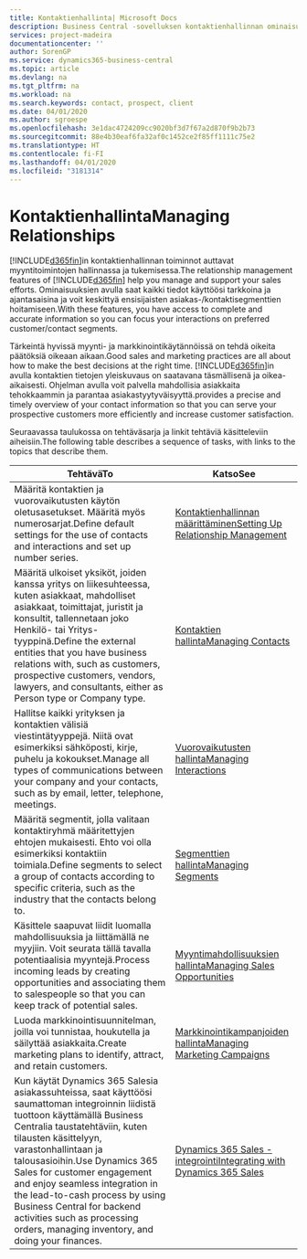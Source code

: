 ```yaml
---
title: Kontaktienhallinta| Microsoft Docs
description: Business Central -sovelluksen kontaktienhallinnan ominaisuudet tukevat myyntitoimintoja. Voit myös käyttää kontakteja ja prospekteja koskevia tietoja, mikä parantaa asiakaspalvelua.
services: project-madeira
documentationcenter: ''
author: SorenGP
ms.service: dynamics365-business-central
ms.topic: article
ms.devlang: na
ms.tgt_pltfrm: na
ms.workload: na
ms.search.keywords: contact, prospect, client
ms.date: 04/01/2020
ms.author: sgroespe
ms.openlocfilehash: 3e1dac4724209cc9020bf3d7f67a2d870f9b2b73
ms.sourcegitcommit: 88e4b30eaf6fa32af0c1452ce2f85ff1111c75e2
ms.translationtype: HT
ms.contentlocale: fi-FI
ms.lasthandoff: 04/01/2020
ms.locfileid: "3181314"
---
```

# <a name="managing-relationships"></a><span data-ttu-id="dc456-103">Kontaktienhallinta</span><span class="sxs-lookup"><span data-stu-id="dc456-103">Managing Relationships</span></span>
<span data-ttu-id="dc456-104">[!INCLUDE[d365fin](includes/d365fin_md.md)]in kontaktienhallinnan toiminnot auttavat myyntitoimintojen hallinnassa ja tukemisessa.</span><span class="sxs-lookup"><span data-stu-id="dc456-104">The relationship management features of [!INCLUDE[d365fin](includes/d365fin_md.md)] help you manage and support your sales efforts.</span></span> <span data-ttu-id="dc456-105">Ominaisuuksien avulla saat kaikki tiedot käyttöösi tarkkoina ja ajantasaisina ja voit keskittyä ensisijaisten asiakas-/kontaktisegmenttien hoitamiseen.</span><span class="sxs-lookup"><span data-stu-id="dc456-105">With these features, you have access to complete and accurate information so you can focus your interactions on preferred customer/contact segments.</span></span>

<span data-ttu-id="dc456-106">Tärkeintä hyvissä myynti- ja markkinointikäytännöissä on tehdä oikeita päätöksiä oikeaan aikaan.</span><span class="sxs-lookup"><span data-stu-id="dc456-106">Good sales and marketing practices are all about how to make the best decisions at the right time.</span></span> [!INCLUDE[d365fin](includes/d365fin_md.md)]<span data-ttu-id="dc456-107">in avulla kontaktien tietojen yleiskuvaus on saatavana täsmällisenä ja oikea-aikaisesti. Ohjelman avulla voit palvella mahdollisia asiakkaita tehokkaammin ja parantaa asiakastyytyväisyyttä.</span><span class="sxs-lookup"><span data-stu-id="dc456-107">provides a precise and timely overview of your contact information so that you can serve your prospective customers more efficiently and increase customer satisfaction.</span></span>

<span data-ttu-id="dc456-108">Seuraavassa taulukossa on tehtäväsarja ja linkit tehtäviä käsitteleviin aiheisiin.</span><span class="sxs-lookup"><span data-stu-id="dc456-108">The following table describes a sequence of tasks, with links to the topics that describe them.</span></span>  

| <span data-ttu-id="dc456-109">Tehtävä</span><span class="sxs-lookup"><span data-stu-id="dc456-109">To</span></span> | <span data-ttu-id="dc456-110">Katso</span><span class="sxs-lookup"><span data-stu-id="dc456-110">See</span></span> |
| --- | --- |
|<span data-ttu-id="dc456-111">Määritä kontaktien ja vuorovaikutusten käytön oletusasetukset. Määritä myös numerosarjat.</span><span class="sxs-lookup"><span data-stu-id="dc456-111">Define default settings for the use of contacts and interactions and set up number series.</span></span>|[<span data-ttu-id="dc456-112">Kontaktienhallinnan määrittäminen</span><span class="sxs-lookup"><span data-stu-id="dc456-112">Setting Up Relationship Management</span></span>](marketing-setup-marketing.md)|
|<span data-ttu-id="dc456-113">Määritä ulkoiset yksiköt, joiden kanssa yritys on liikesuhteessa, kuten asiakkaat, mahdolliset asiakkaat, toimittajat, juristit ja konsultit, tallennetaan joko Henkilö- tai Yritys-tyyppinä.</span><span class="sxs-lookup"><span data-stu-id="dc456-113">Define the external entities that you have business relations with, such as customers, prospective customers, vendors, lawyers, and consultants, either as Person type or Company type.</span></span>|[<span data-ttu-id="dc456-114">Kontaktien hallinta</span><span class="sxs-lookup"><span data-stu-id="dc456-114">Managing Contacts</span></span>](marketing-contacts.md)|
|<span data-ttu-id="dc456-115">Hallitse kaikki yrityksen ja kontaktien välisiä viestintätyyppejä. Niitä ovat esimerkiksi sähköposti, kirje, puhelu ja kokoukset.</span><span class="sxs-lookup"><span data-stu-id="dc456-115">Manage all types of communications between your company and your contacts, such as by email, letter, telephone, meetings.</span></span>|[<span data-ttu-id="dc456-116">Vuorovaikutusten hallinta</span><span class="sxs-lookup"><span data-stu-id="dc456-116">Managing Interactions</span></span>](marketing-interactions.md)|
|<span data-ttu-id="dc456-117">Määritä segmentit, jolla valitaan kontaktiryhmä määritettyjen ehtojen mukaisesti. Ehto voi olla esimerkiksi kontaktiin toimiala.</span><span class="sxs-lookup"><span data-stu-id="dc456-117">Define segments to select a group of contacts according to specific criteria, such as the industry that the contacts belong to.</span></span>|[<span data-ttu-id="dc456-118">Segmenttien hallinta</span><span class="sxs-lookup"><span data-stu-id="dc456-118">Managing Segments</span></span>](marketing-segments.md)|
|<span data-ttu-id="dc456-119">Käsittele saapuvat liidit luomalla mahdollisuuksia ja liittämällä ne myyjiin. Voit seurata tällä tavalla potentiaalisia myyntejä.</span><span class="sxs-lookup"><span data-stu-id="dc456-119">Process incoming leads by creating opportunities and associating them to salespeople so that you can keep track of potential sales.</span></span>|[<span data-ttu-id="dc456-120">Myyntimahdollisuuksien hallinta</span><span class="sxs-lookup"><span data-stu-id="dc456-120">Managing Sales Opportunities</span></span>](marketing-manage-sales-opportunities.md)|
|<span data-ttu-id="dc456-121">Luoda markkinointisuunnitelman, joilla voi tunnistaa, houkutella ja säilyttää asiakkaita.</span><span class="sxs-lookup"><span data-stu-id="dc456-121">Create marketing plans to identify, attract, and retain customers.</span></span>|[<span data-ttu-id="dc456-122">Markkinointikampanjoiden hallinta</span><span class="sxs-lookup"><span data-stu-id="dc456-122">Managing Marketing Campaigns</span></span>](marketing-campaigns.md)|
|<span data-ttu-id="dc456-123">Kun käytät Dynamics 365 Salesia asiakassuhteissa, saat käyttöösi saumattoman integroinnin liidistä tuottoon käyttämällä Business Centralia taustatehtäviin, kuten tilausten käsittelyyn, varastonhallintaan ja talousasioihin.</span><span class="sxs-lookup"><span data-stu-id="dc456-123">Use Dynamics 365 Sales for customer engagement and enjoy seamless integration in the lead-to-cash process by using Business Central for backend activities such as processing orders, managing inventory, and doing your finances.</span></span>|[<span data-ttu-id="dc456-124">Dynamics 365 Sales -integrointi</span><span class="sxs-lookup"><span data-stu-id="dc456-124">Integrating with Dynamics 365 Sales</span></span>](marketing-integrate-dynamicscrm.md)|
